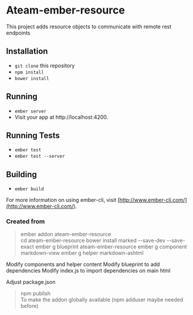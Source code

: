 # Ateam-ember-resource

This project adds resource objects to communicate with remote rest endpoints

## Installation

* `git clone` this repository
* `npm install`
* `bower install`

## Running

* `ember server`
* Visit your app at http://localhost:4200.

## Running Tests

* `ember test`
* `ember test --server`

## Building

* `ember build`

For more information on using ember-cli, visit [http://www.ember-cli.com/](http://www.ember-cli.com/).

### Created from

> ember addon ateam-ember-resource  
> cd ateam-ember-resource
> bower install marked --save-dev --save-exact
> ember g blueprint ateam-ember-resource
> ember g component markdown-view
> ember g helper markdown-ashtml

Modify components and helper content
Modify blueprint to add dependencies
Modify index.js to import dependencies on main html

Adjust package.json

> npm publish  
To make the addon globally available (npm adduser maybe needed before)  